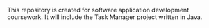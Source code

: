 This repository is created for software application development coursework.
It will include the Task Manager project written in Java.